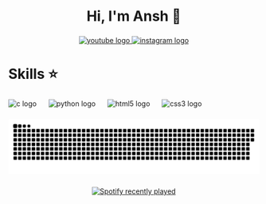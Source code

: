 <h1 align="center">Hi, I'm Ansh 👋</h1>

###

<div align="center">
  <a href="https://www.youtube.com/@ErenixLive" target="_blank">
    <img src="https://raw.githubusercontent.com/maurodesouza/profile-readme-generator/master/src/assets/icons/social/youtube/default.svg" width="52" height="40" alt="youtube logo"  />
  </a>
  <a href="https://www.instagram.com/anshkp06/">
    <img src="https://raw.githubusercontent.com/maurodesouza/profile-readme-generator/master/src/assets/icons/social/instagram/default.svg" width="52" height="40" alt="instagram logo"  />
  </a>
</div>

###

<h1 align="left">Skills ⭐</h1>

###

<div align="left">
  <img src="https://cdn.jsdelivr.net/gh/devicons/devicon/icons/c/c-original.svg" height="64" alt="c logo"  />
  <img width="16" />
  <img src="https://cdn.jsdelivr.net/gh/devicons/devicon/icons/python/python-original.svg" height="64" alt="python logo"  />
  <img width="16" />
  <img src="https://cdn.jsdelivr.net/gh/devicons/devicon/icons/html5/html5-original.svg" height="64" alt="html5 logo"  />
  <img width="16" />
  <img src="https://cdn.jsdelivr.net/gh/devicons/devicon/icons/css3/css3-original.svg" height="64" alt="css3 logo"  />
</div>

###

<img src="https://raw.githubusercontent.com/anshp06/anshp06/output/snake.svg" alt="Snake animation" />

###

<div align="center">
  <a href="https://open.spotify.com/user/31wkv6ellasmfjunuxch57gnw5ty">
    <img src="https://spotify-recently-played-readme.vercel.app/api?user=31wkv6ellasmfjunuxch57gnw5ty&count=5&unique=false" alt="Spotify recently played"  />
  </a>
</div>

###
